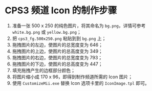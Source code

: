 # CPS3 频道 Icon 的制作步骤


1. 准备一张 500 x 250 的纯色图片，将其命名为 `bg.png`，详情可参考 `white.bg.png` 或 `yellow.bg.png`；
2. 把 `cps3_fg.500x250.png` 粘贴到到 `bg.png` 上；
3. 拖拽图片的左边，使图片的总宽度变为 646；
4. 拖拽图片的上边，使图片的总高度变为 349；
5. 拖拽图片的右边，使图片的总宽度变为 793；
6. 拖拽图片的下边，使图片的总高度变为 447；
7. 填充拖拽产生的边框部分颜色；
8. 将图片缩小成 170 x 96，即得到制作频道所需的 Icon 图片；
9. 使用 `CustomizeMii.exe` 替换 Icon 选项卡里的 `IconImage.tpl` 即可。
